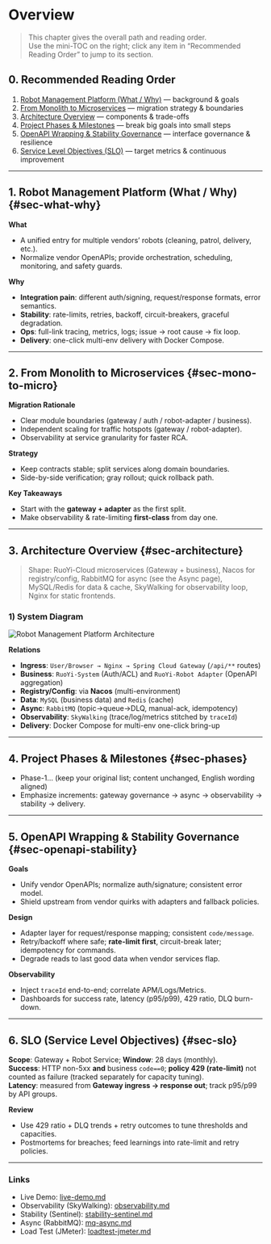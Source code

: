 # Overview

> This chapter gives the overall path and reading order.  
> Use the mini-TOC on the right; click any item in “Recommended Reading Order” to jump to its section.

## 0. Recommended Reading Order

1. [Robot Management Platform (What / Why)](#sec-what-why) — background & goals  
2. [From Monolith to Microservices](#sec-mono-to-micro) — migration strategy & boundaries  
3. [Architecture Overview](#sec-architecture) — components & trade-offs  
4. [Project Phases & Milestones](#sec-phases) — break big goals into small steps  
5. [OpenAPI Wrapping & Stability Governance](#sec-openapi-stability) — interface governance & resilience  
6. [Service Level Objectives (SLO)](#sec-slo) — target metrics & continuous improvement

---

## 1. Robot Management Platform (What / Why) {#sec-what-why}

**What**  
- A unified entry for multiple vendors’ robots (cleaning, patrol, delivery, etc.).  
- Normalize vendor OpenAPIs; provide orchestration, scheduling, monitoring, and safety guards.

**Why**  
- **Integration pain**: different auth/signing, request/response formats, error semantics.  
- **Stability**: rate-limits, retries, backoff, circuit-breakers, graceful degradation.  
- **Ops**: full-link tracing, metrics, logs; issue → root cause → fix loop.  
- **Delivery**: one-click multi-env delivery with Docker Compose.

---

## 2. From Monolith to Microservices {#sec-mono-to-micro}

**Migration Rationale**  
- Clear module boundaries (gateway / auth / robot-adapter / business).  
- Independent scaling for traffic hotspots (gateway / robot-adapter).  
- Observability at service granularity for faster RCA.

**Strategy**  
- Keep contracts stable; split services along domain boundaries.  
- Side-by-side verification; gray rollout; quick rollback path.

**Key Takeaways**  
- Start with the **gateway + adapter** as the first split.  
- Make observability & rate-limiting **first-class** from day one.

---

## 3. Architecture Overview {#sec-architecture}

> Shape: RuoYi-Cloud microservices (Gateway + business), Nacos for registry/config, RabbitMQ for async (see the Async page), MySQL/Redis for data & cache, SkyWalking for observability loop, Nginx for static frontends.

### 1) System Diagram

![Robot Management Platform Architecture](/assets/04-architecture.png)

**Relations**
- **Ingress**: `User/Browser → Nginx → Spring Cloud Gateway` (`/api/**` routes)  
- **Business**: `RuoYi-System` (Auth/ACL) and `RuoYi-Robot Adapter` (OpenAPI aggregation)  
- **Registry/Config**: via **Nacos** (multi-environment)  
- **Data**: `MySQL` (business data) and `Redis` (cache)  
- **Async**: `RabbitMQ` (topic→queue→DLQ, manual-ack, idempotency)  
- **Observability**: `SkyWalking` (trace/log/metrics stitched by `traceId`)  
- **Delivery**: Docker Compose for multi-env one-click bring-up

---

## 4. Project Phases & Milestones {#sec-phases}

- Phase-1… (keep your original list; content unchanged, English wording aligned)  
- Emphasize increments: gateway governance → async → observability → stability → delivery.

---

## 5. OpenAPI Wrapping & Stability Governance {#sec-openapi-stability}

**Goals**
- Unify vendor OpenAPIs; normalize auth/signature; consistent error model.  
- Shield upstream from vendor quirks with adapters and fallback policies.

**Design**
- Adapter layer for request/response mapping; consistent `code/message`.  
- Retry/backoff where safe; **rate-limit first**, circuit-break later; idempotency for commands.  
- Degrade reads to last good data when vendor services flap.

**Observability**
- Inject `traceId` end-to-end; correlate APM/Logs/Metrics.  
- Dashboards for success rate, latency (p95/p99), 429 ratio, DLQ burn-down.

---

## 6. SLO (Service Level Objectives) {#sec-slo}

**Scope**: Gateway + Robot Service; **Window**: 28 days (monthly).  
**Success**: HTTP non-5xx **and** business `code==0`; **policy 429 (rate-limit)** not counted as failure (tracked separately for capacity tuning).  
**Latency**: measured from **Gateway ingress → response out**; track p95/p99 by API groups.

**Review**
- Use 429 ratio + DLQ trends + retry outcomes to tune thresholds and capacities.  
- Postmortems for breaches; feed learnings into rate-limit and retry policies.

---

### Links

- Live Demo: [live-demo.md](live-demo.md)  
- Observability (SkyWalking): [observability.md](observability.md)  
- Stability (Sentinel): [stability-sentinel.md](stability-sentinel.md)  
- Async (RabbitMQ): [mq-async.md](mq-async.md)  
- Load Test (JMeter): [loadtest-jmeter.md](loadtest-jmeter.md)
